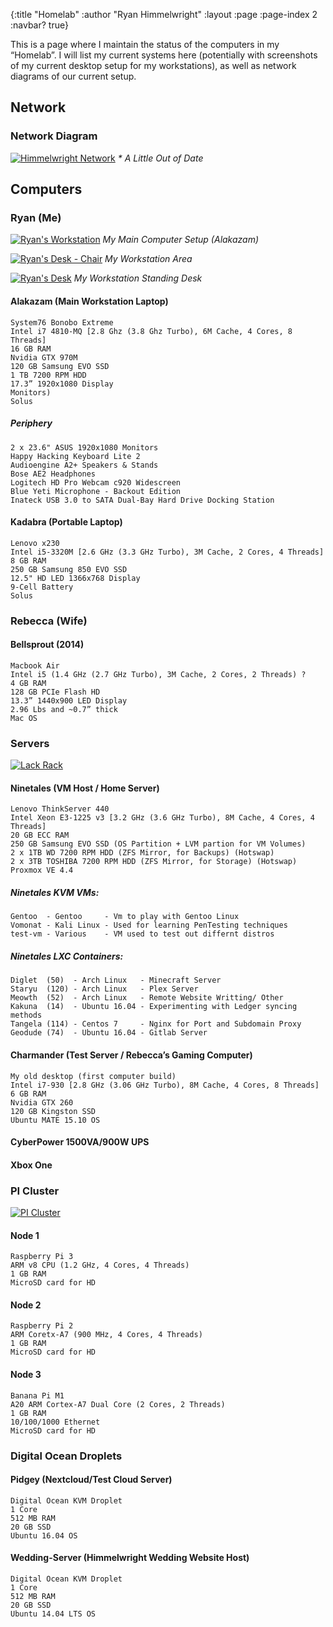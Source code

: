 {:title "Homelab"
:author "Ryan Himmelwright"
:layout :page
:page-index 2
:navbar? true}

This is a page where I maintain the status of the computers in my “Homelab”. I will list my current systems here (potentially with screenshots of my current desktop setup for my workstations), as well as network diagrams of our current setup.

## Network
### Network Diagram
[![Himmelwright Network](../../img/homelab/NetworkDiagram.png)](../../img/homelab/NetworkDiagram.png)
*\* A Little Out of Date*

## Computers

### Ryan (Me)

[![Ryan's Workstation](../../img/homelab/alakazam.jpg)](../../img/homelab/alakazam.jpg)
*My Main Computer Setup (Alakazam)*

[![Ryan's Desk - Chair](../../img/homelab/alakazam_chair.jpg)](../../img/homelab/alakazam_chair.jpg)
*My Workstation Area*

[![Ryan's Desk](../../img/homelab/alakazam_desk.jpg)](../../img/homelab/alakazam_desk.jpg)
*My Workstation Standing Desk*

#### Alakazam (Main Workstation Laptop)
```
System76 Bonobo Extreme
Intel i7 4810-MQ [2.8 Ghz (3.8 Ghz Turbo), 6M Cache, 4 Cores, 8 Threads]
16 GB RAM
Nvidia GTX 970M
120 GB Samsung EVO SSD
1 TB 7200 RPM HDD
17.3” 1920x1080 Display 
Monitors)
Solus
```
##### Periphery
```
2 x 23.6" ASUS 1920x1080 Monitors
Happy Hacking Keyboard Lite 2
Audioengine A2+ Speakers & Stands
Bose AE2 Headphones
Logitech HD Pro Webcam c920 Widescreen
Blue Yeti Microphone - Backout Edition
Inateck USB 3.0 to SATA Dual-Bay Hard Drive Docking Station
```


#### Kadabra (Portable Laptop) 
```
Lenovo x230
Intel i5-3320M [2.6 GHz (3.3 GHz Turbo), 3M Cache, 2 Cores, 4 Threads]
8 GB RAM
250 GB Samsung 850 EVO SSD
12.5" HD LED 1366x768 Display
9-Cell Battery
Solus
```

### Rebecca (Wife)

#### Bellsprout (2014)
```
Macbook Air
Intel i5 (1.4 GHz (2.7 GHz Turbo), 3M Cache, 2 Cores, 2 Threads) ?
4 GB RAM
128 GB PCIe Flash HD
13.3” 1440x900 LED Display
2.96 Lbs and ~0.7” thick
Mac OS
```

### Servers
[![Lack Rack](../../img/homelab/rack.jpg)](../../img/homelab/rack.jpg)

#### Ninetales (VM Host / Home Server)
```
Lenovo ThinkServer 440
Intel Xeon E3-1225 v3 [3.2 GHz (3.6 GHz Turbo), 8M Cache, 4 Cores, 4 Threads]
20 GB ECC RAM
250 GB Samsung EVO SSD (OS Partition + LVM partion for VM Volumes)
2 x 1TB WD 7200 RPM HDD (ZFS Mirror, for Backups) (Hotswap)
2 x 3TB TOSHIBA 7200 RPM HDD (ZFS Mirror, for Storage) (Hotswap)
Proxmox VE 4.4
```

##### Ninetales KVM VMs:
```	
Gentoo  - Gentoo     - Vm to play with Gentoo Linux
Vomonat - Kali Linux - Used for learning PenTesting techniques
test-vm - Various    - VM used to test out differnt distros
```

##### Ninetales LXC Containers:
```	
Diglet  (50)  - Arch Linux   - Minecraft Server
Staryu  (120) - Arch Linux   - Plex Server
Meowth  (52)  - Arch Linux   - Remote Website Writting/ Other
Kakuna  (14)  - Ubuntu 16.04 - Experimenting with Ledger syncing methods
Tangela (114) - Centos 7     - Nginx for Port and Subdomain Proxy
Geodude (74)  - Ubuntu 16.04 - Gitlab Server
```

#### Charmander (Test Server / Rebecca’s Gaming Computer)

    My old desktop (first computer build)
    Intel i7-930 [2.8 GHz (3.06 GHz Turbo), 8M Cache, 4 Cores, 8 Threads]
    6 GB RAM
    Nvidia GTX 260
    120 GB Kingston SSD
    Ubuntu MATE 15.10 OS

#### CyberPower 1500VA/900W UPS

#### Xbox One


### PI Cluster
[![PI Cluster](../../img/homelab/pi-cluster.png)](../../img/homelab/pi-cluster.png)

#### Node 1
```
Raspberry Pi 3
ARM v8 CPU (1.2 GHz, 4 Cores, 4 Threads)
1 GB RAM
MicroSD card for HD
```

#### Node 2
```
Raspberry Pi 2
ARM Coretx-A7 (900 MHz, 4 Cores, 4 Threads)
1 GB RAM
MicroSD card for HD
```
#### Node 3
```
Banana Pi M1
A20 ARM Cortex-A7 Dual Core (2 Cores, 2 Threads)
1 GB RAM
10/100/1000 Ethernet
MicroSD card for HD
```


### Digital Ocean Droplets

#### Pidgey (Nextcloud/Test Cloud Server)

    Digital Ocean KVM Droplet
    1 Core
    512 MB RAM
    20 GB SSD
    Ubuntu 16.04 OS

#### Wedding-Server (Himmelwright Wedding Website Host)

    Digital Ocean KVM Droplet
    1 Core
    512 MB RAM
    20 GB SSD
    Ubuntu 14.04 LTS OS

